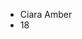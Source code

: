 - Ciara Amber
- 18
<!---
CloveX23/CloveX23 is a ✨ special ✨ repository because its `README.md` (this file) appears on your GitHub profile.
You can click the Preview link to take a look at your changes.
--->
